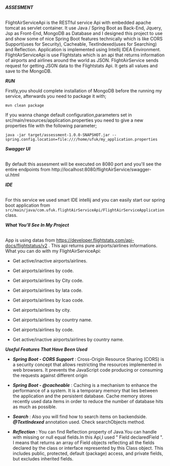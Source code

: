 
***ASSESMENT***

<br/>FlightAirServiceApi is the RESTful service Api with embedded apache tomcat as servlet container. It use Java / Spring Boot as Back-End, Jquery, Jsp as Front-End, MongoDB as Database and I designed this project to use and show some of nice Spring Boot features technically which is like CORS Support(uses for Security), Cacheable, TextIndexed(uses for Searching) and Reflection. Application is implemented using Intellij IDEA Environment. FlightAirServiceApi is use Flightstats which is an api that returns information of airports and airlines around the world as JSON. FlightAirService sends request for getting JSON data to the Flightstats Api. It gets all values and save to the MongoDB.

***RUN***

Firstly,you should complete installation of MongoDB before the running my service, afterwards you need to package it with;

```mvn clean package```


If you wanna change default configuration,parameters set in src/main/resources/application.properties you need to give a new properties file with the following parameter;

```java -jar target/assessment-1.0.0-SNAPSHOT.jar --spring.config.location=file:////home/ufuk/my_application.properties```

***Swagger UI***

<br/>By default this assesment will be executed on 8080 port and you'll see the entire endpoints from http://localhost:8080/flightAirService/swagger-ui.html

***IDE***

<br/>For this service we used smart IDE intellij and you can easily start our spring boot application from ```src/main/java/com.ufuk.flightAirServiceApi/FlightAirServiceApplication``` class.

***What You'll See In My Project***

<br/>App is using datas from https://developer.flightstats.com/api-docs/flightstatus/v2 . This api returns pure airports/airlines informations.
What you can do with my FlightAirServiceApi:

* Get active/inactive airports/airlines.

* Get airports/airlines by code.

* Get airports/airlines by City code.

* Get airports/airlines by Iata code.

* Get airports/airlines by Icao code.

* Get airports/airlines by city.

* Get airports/airlines by country name.

* Get airports/airlines by code.

* Get active/inactive airports/airlines by country name.

***Useful Features That Have Been Used***

* ***Spring Boot - CORS Support*** : Cross-Origin Resource Sharing (CORS) is a security concept that allows restricting the resources implemented in web browsers. It prevents the JavaScript code producing or consuming the requests against different origin 

* ***Spring Boot - @cacheable*** :  Caching is a mechanism to enhance the performance of a system. It is a temporary memory that lies between the application and the persistent database. Cache memory stores recently used data items in order to reduce the number of database hits as much as possible.

* ***Search*** : Also you will find how to search items on backendside. ***@TextIndexed*** annotation used. Check searchObjects method.

* ***Reflection*** : You can find Reflection property of Java.You can handle with missing or null equal fields.In this Api,I used " Field declaredField ". I means that returns an array of Field objects reflecting all the fields declared by the class or interface represented by this Class object. This includes public, protected, default (package) access, and private fields, but excludes inherited fields.
